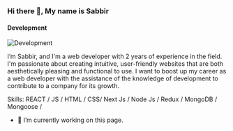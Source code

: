 ### Hi there 👋, My name is Sabbir
#### Development
![Development](https://media.licdn.com/dms/image/D5616AQFcBGAQRR9VMQ/profile-displaybackgroundimage-shrink_350_1400/0/1685864401503?e=1697673600&v=beta&t=a5IiyYPR7UDdGmKKzvG9ww1OndenrblKjwqx2Gjbws8)

 I’m Sabbir, and I'm a web developer with 2 years of experience in the field. I'm passionate about creating intuitive, user-friendly websites that are both aesthetically pleasing and functional to use. I want to boost up my career as a web developer with the assistance of the knowledge of development to contribute to a company for its growth.

Skills: REACT / JS / HTML / CSS/ Next Js / Node Js / Redux / MongoDB / Mongoose / 

- 🔭 I’m currently working on this page. 




